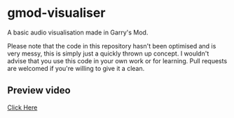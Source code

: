 # gmod-visualiser
A basic audio visualisation made in Garry's Mod.

Please note that the code in this repository hasn't been optimised and is very messy, this is simply just a quickly thrown up concept.
I wouldn't advise that you use this code in your own work or for learning. Pull requests are welcomed if you're willing to give it a clean.

## Preview video
[Click Here](https://www.youtube.com/watch?v=1h7BFIMe5t4)
